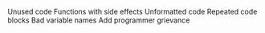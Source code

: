 Unused code
Functions with side effects
Unformatted code
Repeated code blocks
Bad variable names
Add programmer grievance